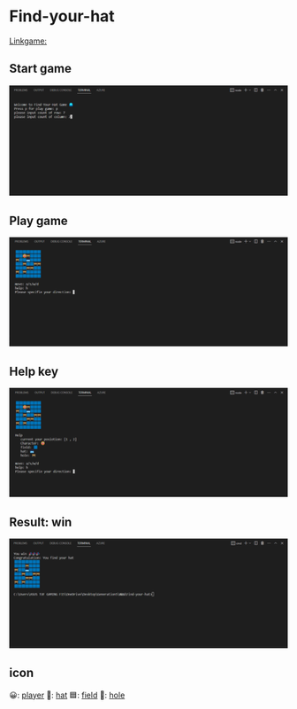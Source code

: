# Find-your-hat

[Linkgame: ](https://replit.com/@Siraphob2541/39SiraphobTopthpjsd5-find-your-hat#)

## Start game
![Start game](./image/1_StartGame.png)

## Play game
![Play game](./image/2_PlayGame.png)

## Help key
![Help key](./image/3_Help.png)

## Result: win
![Result: win](./image/4_Win.png)


## icon
😀: [player](https://emojipedia.org/grinning-face)
🥽: [hat](https://emojipedia.org/goggles)
🟦: [field](https://emojicombos.com/soil)
🚧: [hole](https://emojipedia.org/construction)